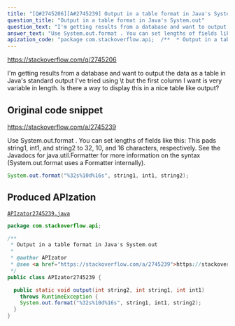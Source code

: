 ```yaml
---
title: "[Q#2745206][A#2745239] Output in a table format in Java's System.out"
question_title: "Output in a table format in Java's System.out"
question_text: "I'm getting results from a database and want to output the data as a table in Java's standard output I've tried using \\t but the first column I want is very variable in length. Is there a way to display this in a nice table like output?"
answer_text: "Use System.out.format . You can set lengths of fields like this: This pads string1, int1, and string2 to 32, 10, and 16 characters, respectively. See the Javadocs for java.util.Formatter for more information on the syntax (System.out.format uses a Formatter internally)."
apization_code: "package com.stackoverflow.api;  /**  * Output in a table format in Java's System.out  *  * @author APIzator  * @see <a href=\"https://stackoverflow.com/a/2745239\">https://stackoverflow.com/a/2745239</a>  */ public class APIzator2745239 {    public static void output(int string2, int string1, int int1)     throws RuntimeException {     System.out.format(\"%32s%10d%16s\", string1, int1, string2);   } }"
---
```


https://stackoverflow.com/q/2745206

I&#x27;m getting results from a database and want to output the data as a table in Java&#x27;s standard output
I&#x27;ve tried using \t but the first column I want is very variable in length.
Is there a way to display this in a nice table like output?



## Original code snippet

https://stackoverflow.com/a/2745239

Use System.out.format . You can set lengths of fields like this:
This pads string1, int1, and string2 to 32, 10, and 16 characters, respectively.
See the Javadocs for java.util.Formatter for more information on the syntax (System.out.format uses a Formatter internally).

```java
System.out.format("%32s%10d%16s", string1, int1, string2);
```

## Produced APIzation

[`APIzator2745239.java`](https://github.com/pasqualesalza/apization-temp-data/raw/master/apizations/java/APIzator2745239.java)

```java
package com.stackoverflow.api;

/**
 * Output in a table format in Java's System.out
 *
 * @author APIzator
 * @see <a href="https://stackoverflow.com/a/2745239">https://stackoverflow.com/a/2745239</a>
 */
public class APIzator2745239 {

  public static void output(int string2, int string1, int int1)
    throws RuntimeException {
    System.out.format("%32s%10d%16s", string1, int1, string2);
  }
}

```